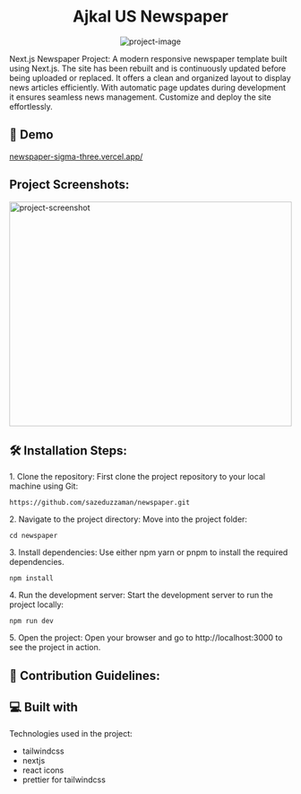 <h1 align="center" id="title">Ajkal US Newspaper</h1>

<p align="center"><img src="https://socialify.git.ci/sazeduzzaman/newspaper/image?language=1&amp;owner=1&amp;name=1&amp;stargazers=1&amp;theme=Light" alt="project-image"></p>

<p id="description">Next.js Newspaper Project: A modern responsive newspaper template built using Next.js. The site has been rebuilt and is continuously updated before being uploaded or replaced. It offers a clean and organized layout to display news articles efficiently. With automatic page updates during development it ensures seamless news management. Customize and deploy the site effortlessly.</p>

<h2>🚀 Demo</h2>

[newspaper-sigma-three.vercel.app/](newspaper-sigma-three.vercel.app/)

<h2>Project Screenshots:</h2>

<img src="https://i.ibb.co.com/wrYpsdD8/Screenshot-1.png" alt="project-screenshot" width="100%" height="400/">

<h2>🛠️ Installation Steps:</h2>

<p>1. Clone the repository: First clone the project repository to your local machine using Git:</p>

```
https://github.com/sazeduzzaman/newspaper.git
```

<p>2. Navigate to the project directory: Move into the project folder:</p>

```
cd newspaper
```

<p>3. Install dependencies: Use either npm yarn or pnpm to install the required dependencies.</p>

```
npm install
```

<p>4. Run the development server: Start the development server to run the project locally:</p>

```
npm run dev
```

<p>5. Open the project: Open your browser and go to http://localhost:3000 to see the project in action.</p>

<h2>🍰 Contribution Guidelines:</h2>

  
  
<h2>💻 Built with</h2>

Technologies used in the project:

*   tailwindcss
*   nextjs
*   react icons
*   prettier for tailwindcss